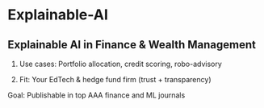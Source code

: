 # Explainable-AI
## Explainable AI in Finance & Wealth Management
1. Use cases: Portfolio allocation, credit scoring, robo-advisory

2. Fit: Your EdTech & hedge fund firm (trust + transparency)

Goal: Publishable in top AAA finance and ML journals
